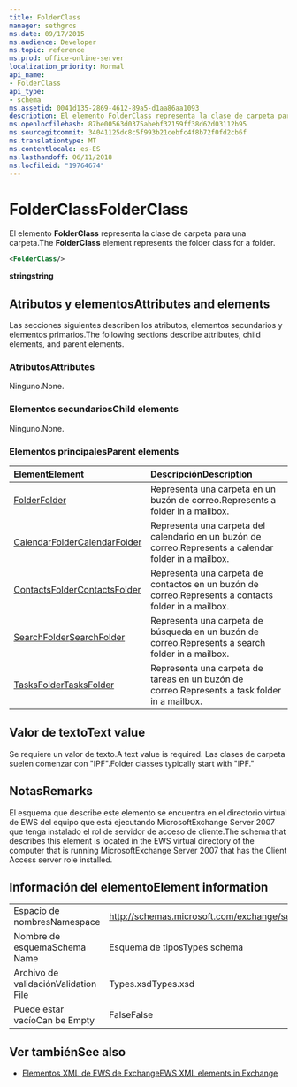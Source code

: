```yaml
---
title: FolderClass
manager: sethgros
ms.date: 09/17/2015
ms.audience: Developer
ms.topic: reference
ms.prod: office-online-server
localization_priority: Normal
api_name:
- FolderClass
api_type:
- schema
ms.assetid: 0041d135-2869-4612-89a5-d1aa86aa1093
description: El elemento FolderClass representa la clase de carpeta para una carpeta.
ms.openlocfilehash: 87be00563d0375abebf32159ff38d62d03112b95
ms.sourcegitcommit: 34041125dc8c5f993b21cebfc4f8b72f0fd2cb6f
ms.translationtype: MT
ms.contentlocale: es-ES
ms.lasthandoff: 06/11/2018
ms.locfileid: "19764674"
---
```

# <a name="folderclass"></a><span data-ttu-id="712d1-103">FolderClass</span><span class="sxs-lookup"><span data-stu-id="712d1-103">FolderClass</span></span>

<span data-ttu-id="712d1-104">El elemento **FolderClass** representa la clase de carpeta para una carpeta.</span><span class="sxs-lookup"><span data-stu-id="712d1-104">The **FolderClass** element represents the folder class for a folder.</span></span> 
  
```xml
<FolderClass/>
```

 <span data-ttu-id="712d1-105">**string**</span><span class="sxs-lookup"><span data-stu-id="712d1-105">**string**</span></span>
## <a name="attributes-and-elements"></a><span data-ttu-id="712d1-106">Atributos y elementos</span><span class="sxs-lookup"><span data-stu-id="712d1-106">Attributes and elements</span></span>

<span data-ttu-id="712d1-107">Las secciones siguientes describen los atributos, elementos secundarios y elementos primarios.</span><span class="sxs-lookup"><span data-stu-id="712d1-107">The following sections describe attributes, child elements, and parent elements.</span></span>
  
### <a name="attributes"></a><span data-ttu-id="712d1-108">Atributos</span><span class="sxs-lookup"><span data-stu-id="712d1-108">Attributes</span></span>

<span data-ttu-id="712d1-109">Ninguno.</span><span class="sxs-lookup"><span data-stu-id="712d1-109">None.</span></span>
  
### <a name="child-elements"></a><span data-ttu-id="712d1-110">Elementos secundarios</span><span class="sxs-lookup"><span data-stu-id="712d1-110">Child elements</span></span>

<span data-ttu-id="712d1-111">Ninguno.</span><span class="sxs-lookup"><span data-stu-id="712d1-111">None.</span></span>
  
### <a name="parent-elements"></a><span data-ttu-id="712d1-112">Elementos principales</span><span class="sxs-lookup"><span data-stu-id="712d1-112">Parent elements</span></span>

|<span data-ttu-id="712d1-113">**Element**</span><span class="sxs-lookup"><span data-stu-id="712d1-113">**Element**</span></span>|<span data-ttu-id="712d1-114">**Descripción**</span><span class="sxs-lookup"><span data-stu-id="712d1-114">**Description**</span></span>|
|:-----|:-----|
|[<span data-ttu-id="712d1-115">Folder</span><span class="sxs-lookup"><span data-stu-id="712d1-115">Folder</span></span>](folder.md) <br/> |<span data-ttu-id="712d1-116">Representa una carpeta en un buzón de correo.</span><span class="sxs-lookup"><span data-stu-id="712d1-116">Represents a folder in a mailbox.</span></span>  <br/> |
|[<span data-ttu-id="712d1-117">CalendarFolder</span><span class="sxs-lookup"><span data-stu-id="712d1-117">CalendarFolder</span></span>](calendarfolder.md) <br/> |<span data-ttu-id="712d1-118">Representa una carpeta del calendario en un buzón de correo.</span><span class="sxs-lookup"><span data-stu-id="712d1-118">Represents a calendar folder in a mailbox.</span></span>  <br/> |
|[<span data-ttu-id="712d1-119">ContactsFolder</span><span class="sxs-lookup"><span data-stu-id="712d1-119">ContactsFolder</span></span>](contactsfolder.md) <br/> |<span data-ttu-id="712d1-120">Representa una carpeta de contactos en un buzón de correo.</span><span class="sxs-lookup"><span data-stu-id="712d1-120">Represents a contacts folder in a mailbox.</span></span>  <br/> |
|[<span data-ttu-id="712d1-121">SearchFolder</span><span class="sxs-lookup"><span data-stu-id="712d1-121">SearchFolder</span></span>](searchfolder.md) <br/> |<span data-ttu-id="712d1-122">Representa una carpeta de búsqueda en un buzón de correo.</span><span class="sxs-lookup"><span data-stu-id="712d1-122">Represents a search folder in a mailbox.</span></span>  <br/> |
|[<span data-ttu-id="712d1-123">TasksFolder</span><span class="sxs-lookup"><span data-stu-id="712d1-123">TasksFolder</span></span>](tasksfolder.md) <br/> |<span data-ttu-id="712d1-124">Representa una carpeta de tareas en un buzón de correo.</span><span class="sxs-lookup"><span data-stu-id="712d1-124">Represents a task folder in a mailbox.</span></span>  <br/> |
   
## <a name="text-value"></a><span data-ttu-id="712d1-125">Valor de texto</span><span class="sxs-lookup"><span data-stu-id="712d1-125">Text value</span></span>

<span data-ttu-id="712d1-126">Se requiere un valor de texto.</span><span class="sxs-lookup"><span data-stu-id="712d1-126">A text value is required.</span></span> <span data-ttu-id="712d1-127">Las clases de carpeta suelen comenzar con "IPF".</span><span class="sxs-lookup"><span data-stu-id="712d1-127">Folder classes typically start with "IPF."</span></span>
  
## <a name="remarks"></a><span data-ttu-id="712d1-128">Notas</span><span class="sxs-lookup"><span data-stu-id="712d1-128">Remarks</span></span>

<span data-ttu-id="712d1-129">El esquema que describe este elemento se encuentra en el directorio virtual de EWS del equipo que está ejecutando MicrosoftExchange Server 2007 que tenga instalado el rol de servidor de acceso de cliente.</span><span class="sxs-lookup"><span data-stu-id="712d1-129">The schema that describes this element is located in the EWS virtual directory of the computer that is running MicrosoftExchange Server 2007 that has the Client Access server role installed.</span></span>
  
## <a name="element-information"></a><span data-ttu-id="712d1-130">Información del elemento</span><span class="sxs-lookup"><span data-stu-id="712d1-130">Element information</span></span>

|||
|:-----|:-----|
|<span data-ttu-id="712d1-131">Espacio de nombres</span><span class="sxs-lookup"><span data-stu-id="712d1-131">Namespace</span></span>  <br/> |http://schemas.microsoft.com/exchange/services/2006/types  <br/> |
|<span data-ttu-id="712d1-132">Nombre de esquema</span><span class="sxs-lookup"><span data-stu-id="712d1-132">Schema Name</span></span>  <br/> |<span data-ttu-id="712d1-133">Esquema de tipos</span><span class="sxs-lookup"><span data-stu-id="712d1-133">Types schema</span></span>  <br/> |
|<span data-ttu-id="712d1-134">Archivo de validación</span><span class="sxs-lookup"><span data-stu-id="712d1-134">Validation File</span></span>  <br/> |<span data-ttu-id="712d1-135">Types.xsd</span><span class="sxs-lookup"><span data-stu-id="712d1-135">Types.xsd</span></span>  <br/> |
|<span data-ttu-id="712d1-136">Puede estar vacío</span><span class="sxs-lookup"><span data-stu-id="712d1-136">Can be Empty</span></span>  <br/> |<span data-ttu-id="712d1-137">False</span><span class="sxs-lookup"><span data-stu-id="712d1-137">False</span></span>  <br/> |
   
## <a name="see-also"></a><span data-ttu-id="712d1-138">Ver también</span><span class="sxs-lookup"><span data-stu-id="712d1-138">See also</span></span>



- [<span data-ttu-id="712d1-139">Elementos XML de EWS de Exchange</span><span class="sxs-lookup"><span data-stu-id="712d1-139">EWS XML elements in Exchange</span></span>](ews-xml-elements-in-exchange.md)

